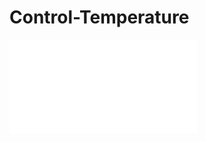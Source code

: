 # Control-Temperature
<object data="Relatorio_projeto_Estufa.pdf" type="application/pdf" width="700px" height="700px">
    <embed src="Relatorio_projeto_Estufa.pdf">
    </embed>
</object>
